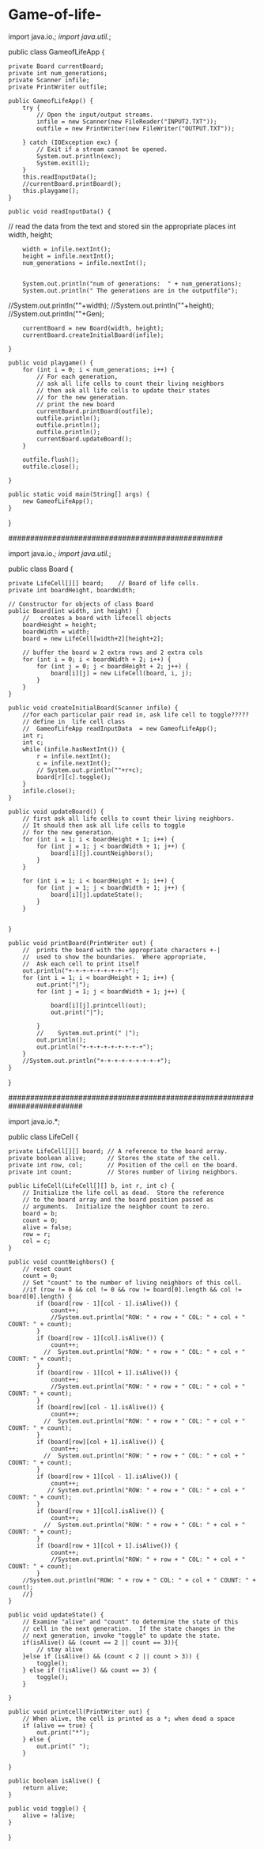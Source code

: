 # Game-of-life-
import java.io.*;
import java.util.*;

public class GameofLifeApp {

    private Board currentBoard;
    private int num_generations;
    private Scanner infile;
    private PrintWriter outfile;

    public GameofLifeApp() {
        try {
            // Open the input/output streams.
            infile = new Scanner(new FileReader("INPUT2.TXT"));
            outfile = new PrintWriter(new FileWriter("OUTPUT.TXT"));

        } catch (IOException exc) {
            // Exit if a stream cannot be opened.
            System.out.println(exc);
            System.exit(1);
        }
        this.readInputData();
        //currentBoard.printBoard();
        this.playgame();
    }

    public void readInputData() {
// read the data from the text and stored sin the appropriate places
        int width, height;

        width = infile.nextInt();
        height = infile.nextInt();
        num_generations = infile.nextInt();


        System.out.println("num of generations:  " + num_generations);
        System.out.println(" The generations are in the outputfile");
//System.out.println(""+width);
//System.out.println(""+height);
//System.out.println(""+Gen);

        currentBoard = new Board(width, height);
        currentBoard.createInitialBoard(infile);

    }

    public void playgame() {
        for (int i = 0; i < num_generations; i++) {
            // For each generation,
            // ask all life cells to count their living neighbors
            // then ask all life cells to update their states
            // for the new generation.
            // print the new board
            currentBoard.printBoard(outfile);
            outfile.println();
            outfile.println();
            outfile.println();
            currentBoard.updateBoard();
        }

        outfile.flush();
        outfile.close();

    }

    public static void main(String[] args) {
        new GameofLifeApp();
    }
}



#################################################


import java.io.*;
import java.util.*;

public class Board {

    private LifeCell[][] board;    // Board of life cells.
    private int boardHeight, boardWidth;

    // Constructor for objects of class Board
    public Board(int width, int height) {
        //   creates a board with lifecell objects
        boardHeight = height;
        boardWidth = width;
        board = new LifeCell[width+2][height+2];

        // buffer the board w 2 extra rows and 2 extra cols
        for (int i = 0; i < boardWidth + 2; i++) {
            for (int j = 0; j < boardHeight + 2; j++) {
                board[i][j] = new LifeCell(board, i, j);
            }
        }
    }

    public void createInitialBoard(Scanner infile) {
        //for each particular pair read in, ask life cell to toggle?????
        // define in  life cell class
        //  GameofLifeApp readInputData  = new GameofLifeApp();
        int r;
        int c;
        while (infile.hasNextInt()) {
            r = infile.nextInt();
            c = infile.nextInt();
            // System.out.println(""+r+c);
            board[r][c].toggle();
        }
        infile.close();
    }

    public void updateBoard() {
        // first ask all life cells to count their living neighbors.
        // It should then ask all life cells to toggle
        // for the new generation.
        for (int i = 1; i < boardHeight + 1; i++) {
            for (int j = 1; j < boardWidth + 1; j++) {
                board[i][j].countNeighbors();
            }
        }
        
        for (int i = 1; i < boardHeight + 1; i++) {
            for (int j = 1; j < boardWidth + 1; j++) {
                board[i][j].updateState();
            }
        }


    }

    public void printBoard(PrintWriter out) {
        //  prints the board with the appropriate characters +-|
        //  used to show the boundaries.  Where appropriate,
        //  Ask each cell to print itself
        out.println("+-+-+-+-+-+-+-+-+");
        for (int i = 1; i < boardHeight + 1; i++) {
            out.print("|");
            for (int j = 1; j < boardWidth + 1; j++) {

                board[i][j].printcell(out);
                out.print("|");

            }
            //    System.out.print(" |");
            out.println();
            out.println("+-+-+-+-+-+-+-+-+");
        }
        //System.out.println("+-+-+-+-+-+-+-+-+");
    }
}


#########################################################################


import java.io.*;

public class LifeCell {

    private LifeCell[][] board; // A reference to the board array.
    private boolean alive;      // Stores the state of the cell.
    private int row, col;       // Position of the cell on the board.
    private int count;          // Stores number of living neighbors.

    public LifeCell(LifeCell[][] b, int r, int c) {
        // Initialize the life cell as dead.  Store the reference
        // to the board array and the board position passed as
        // arguments.  Initialize the neighbor count to zero.
        board = b;
        count = 0;
        alive = false;
        row = r;
        col = c;
    }

    public void countNeighbors() {
        // reset count
        count = 0;
        // Set "count" to the number of living neighbors of this cell.
        //if (row != 0 && col != 0 && row != board[0].length && col != board[0].length) {
            if (board[row - 1][col - 1].isAlive()) {
                count++;
                //System.out.println("ROW: " + row + " COL: " + col + " COUNT: " + count);
            }
            if (board[row - 1][col].isAlive()) {
                count++;
              //  System.out.println("ROW: " + row + " COL: " + col + " COUNT: " + count);
            }
            if (board[row - 1][col + 1].isAlive()) {
                count++;
                //System.out.println("ROW: " + row + " COL: " + col + " COUNT: " + count);
            }
            if (board[row][col - 1].isAlive()) {
                count++;
              //  System.out.println("ROW: " + row + " COL: " + col + " COUNT: " + count);
            }
            if (board[row][col + 1].isAlive()) {
                count++;
              //  System.out.println("ROW: " + row + " COL: " + col + " COUNT: " + count);
            }
            if (board[row + 1][col - 1].isAlive()) {
                count++;
               // System.out.println("ROW: " + row + " COL: " + col + " COUNT: " + count);
            }
            if (board[row + 1][col].isAlive()) {
                count++;
              //  System.out.println("ROW: " + row + " COL: " + col + " COUNT: " + count);
            }
            if (board[row + 1][col + 1].isAlive()) {
                count++;
                //System.out.println("ROW: " + row + " COL: " + col + " COUNT: " + count);
            }
        //System.out.println("ROW: " + row + " COL: " + col + " COUNT: " + count);
        //}
    }

    public void updateState() {
        // Examine "alive" and "count" to determine the state of this
        // cell in the next generation.  If the state changes in the
        // next generation, invoke "toggle" to update the state.
        if(isAlive() && (count == 2 || count == 3)){
            // stay alive
        }else if (isAlive() && (count < 2 || count > 3)) {
            toggle();
        } else if (!isAlive() && count == 3) {
            toggle();
        }

    }

    public void printcell(PrintWriter out) {
        // When alive, the cell is printed as a *; when dead a space
        if (alive == true) {
            out.print("*");
        } else {
            out.print(" ");
        }

    }

    public boolean isAlive() {
        return alive;
    }

    public void toggle() {
        alive = !alive;
    }
}

